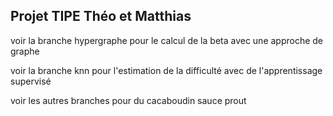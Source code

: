 <h2> Projet TIPE Théo et Matthias </h2>
<p> voir la branche hypergraphe pour le calcul de la beta avec une approche de graphe </p>
<p> voir la branche knn pour l'estimation de la difficulté avec de l'apprentissage supervisé </p>
<p> voir les autres branches pour du cacaboudin sauce prout </p>
